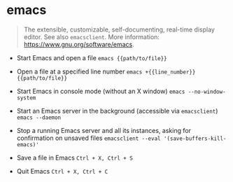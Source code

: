 # emacs
> The extensible, customizable, self-documenting, real-time display editor.
> See also `emacsclient`.
> More information: <https://www.gnu.org/software/emacs>.

- Start Emacs and open a file
`emacs {{path/to/file}}`

- Open a file at a specified line number
`emacs +{{line_number}} {{path/to/file}}`

- Start Emacs in console mode (without an X window)
`emacs --no-window-system`

- Start an Emacs server in the background (accessible via `emacsclient`)
`emacs --daemon`

- Stop a running Emacs server and all its instances, asking for confirmation on unsaved files
`emacsclient --eval '(save-buffers-kill-emacs)'`

- Save a file in Emacs
`Ctrl + X, Ctrl + S`

- Quit Emacs
`Ctrl + X, Ctrl + C`
